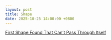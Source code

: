 ```yaml
---
layout: post
title: Shape
date: 2025-10-25 14:00:00 +0800
---
```

[First Shape Found That Can’t Pass Through Itself](https://www.quantamagazine.org/first-shape-found-that-cant-pass-through-itself-20251024/)  
